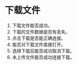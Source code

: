 # 下载文件
1. 下载文件能否成功。
2. 下载的文件数据是否有丢失。
3. 点击下载是否能正确连接。
4. 能否对下载文件直接打开。
5. 选择下载后能否成功取消下载。
6. 未上传文件能否成功连接下载。